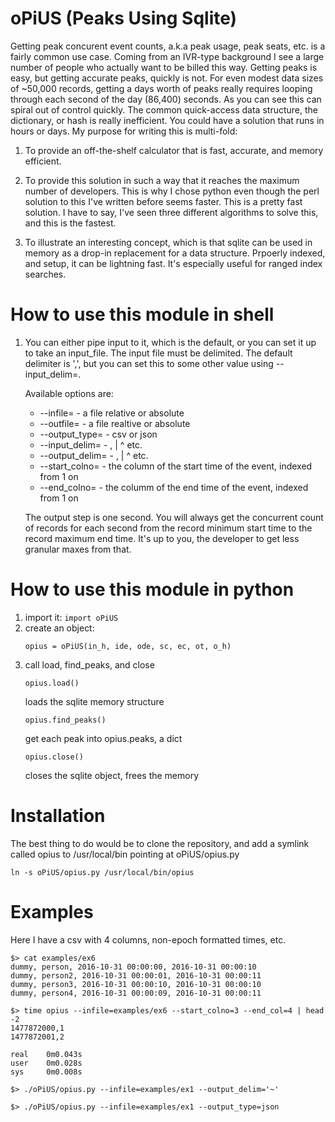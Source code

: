 oPiUS (Peaks Using Sqlite)
==========================
Getting peak concurent event counts, a.k.a peak usage,
peak seats, etc. is a fairly common use case. Coming from an IVR-type background I see a large number of people who actually want to be billed this way.
Getting peaks is easy, but getting accurate peaks, quickly is not. For even modest data sizes of ~50,000 records, getting a days worth of peaks really requires looping through each second of the day (86,400) seconds. As you can see this can spiral out of control quickly. The common quick-access data structure, the dictionary, or hash is really inefficient. You could have a solution that runs in hours or days. My purpose for writing this is multi-fold:
    
1. To provide an off-the-shelf calculator that is fast, accurate, and memory efficient.
    
2. To provide this solution in such a way that it reaches the maximum number of developers. This is why I chose python even though the perl solution to this I've written before seems faster. This is a pretty fast solution. I have to say, I've seen three different algorithms to solve this, and this is the fastest.
    
3. To illustrate an interesting concept, which is that sqlite can be used in memory as a drop-in replacement for a data structure. Prpoerly indexed, and setup, it can be lightning fast. It's especially useful for ranged index searches.


How to use this module in shell
===============================
1. You can either pipe input to it, which is the default, or you can set it up to take an input_file. The input file must be delimited. The default delimiter is ',', but you can set this to some other value using --input_delim=.

    Available options are:
    * --infile= - a file relative or absolute
    * --outfile= - a file realtive or absolute
    * --output_type= - csv or json
    * --input_delim= - , | ^ etc.
    * --output_delim= - , | ^ etc.
    * --start_colno= - the column of the start time of the event, indexed from 1 on
    * --end_colno= - the columm of the end time of the event, indexed from 1 on

    The output step is one second. You will always get the concurrent count of records for each second from the record minimum start time to the record maximum end time. It's up to you, the developer to get less granular maxes from that.

How to use this module in python
===============================
1. import it: ``import oPiUS``
2. create an object:
    ```
    opius = oPiUS(in_h, ide, ode, sc, ec, ot, o_h)
    ```
3. call load, find_peaks, and close
    ```
    opius.load()
    ``` 
    loads the sqlite memory structure
    ```
    opius.find_peaks()
    ```
    get each peak into opius.peaks, a dict
    ```
    opius.close()
    ```
    closes the sqlite object, frees the memory

Installation
============
The best thing to do would be to clone the repository, and add a symlink called opius to /usr/local/bin pointing at oPiUS/opius.py

``ln -s oPiUS/opius.py /usr/local/bin/opius``

Examples
========
Here I have a csv with 4 columns, non-epoch formatted times, etc.

```
$> cat examples/ex6
dummy, person, 2016-10-31 00:00:00, 2016-10-31 00:00:10
dummy, person2, 2016-10-31 00:00:01, 2016-10-31 00:00:11
dummy, person3, 2016-10-31 00:00:10, 2016-10-31 00:00:10
dummy, person4, 2016-10-31 00:00:09, 2016-10-31 00:00:11

$> time opius --infile=examples/ex6 --start_colno=3 --end_col=4 | head -2
1477872000,1
1477872001,2

real    0m0.043s
user    0m0.028s
sys     0m0.008s
```

```
$> ./oPiUS/opius.py --infile=examples/ex1 --output_delim='~'
```

```
$> ./oPiUS/opius.py --infile=examples/ex1 --output_type=json
```
